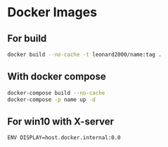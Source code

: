 # Docker Images

## For build
```bash
docker build --no-cache -t leonard2000/name:tag .
```

## With docker compose
```bash
docker-compose build --no-cache
docker-compose -p name up -d  
```

## For win10 with X-server
```docker
ENV DISPLAY=host.docker.internal:0.0
```
